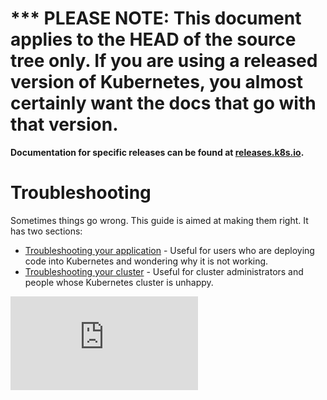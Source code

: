 <!-- BEGIN MUNGE: UNVERSIONED_WARNING -->

<!-- BEGIN STRIP_FOR_RELEASE -->

<h1>*** PLEASE NOTE: This document applies to the HEAD of the source
tree only. If you are using a released version of Kubernetes, you almost
certainly want the docs that go with that version.</h1>

<strong>Documentation for specific releases can be found at
[releases.k8s.io](http://releases.k8s.io).</strong>

<!-- END STRIP_FOR_RELEASE -->

<!-- END MUNGE: UNVERSIONED_WARNING -->
# Troubleshooting
Sometimes things go wrong.  This guide is aimed at making them right.  It has two sections:
   * [Troubleshooting your application](user-guide/application-troubleshooting.md) - Useful for users who are deploying code into Kubernetes and wondering why it is not working.
   * [Troubleshooting your cluster](cluster-troubleshooting.md) - Useful for cluster administrators and people whose Kubernetes cluster is unhappy.


<!-- BEGIN MUNGE: GENERATED_ANALYTICS -->
[![Analytics](https://kubernetes-site.appspot.com/UA-36037335-10/GitHub/docs/troubleshooting.md?pixel)]()
<!-- END MUNGE: GENERATED_ANALYTICS -->
